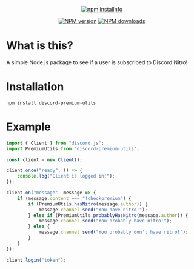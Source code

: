 <div align="center">
  <p>
    <a href="https://nodei.co/npm/discord-premium-utils/"><img src="https://nodei.co/npm/discord-premium-utils.png?downloads=true&stars=true" alt="npm installnfo" /></a>
  </p>
  <p>
    <a href="https://www.npmjs.com/package/discord-premium-utils"><img src="https://img.shields.io/npm/v/discord-premium-utils.svg?maxAge=3600" alt="NPM version" /></a>
    <a href="https://www.npmjs.com/package/discord-premium-utils"><img src="https://img.shields.io/npm/dt/discord-premium-utils.svg?maxAge=3600" alt="NPM downloads" /></a>
  </p>
</div>

# What is this?

A simple Node.js package to see if a user is subscribed to Discord Nitro!

# Installation

`npm install discord-premium-utils`

# Example

```js
import { Client } from "discord.js";
import PremiumUtils from "discord-premium-utils";

const client = new Client();

client.once("ready", () => {
    console.log("Client is logged in!");
});

client.on("message", message => {
    if (message.content === "!checkpremium") {
        if (PremiumUtils.hasNitro(message.author)) {
            message.channel.send("You have nitro!");
        } else if (PremiumUtils.probablyHasNitro(message.author)) {
            message.channel.send("You probably have nitro!");
        } else {
            message.channel.send("You probably don't have nitro!");
        }
    }
});

client.login("token");
```